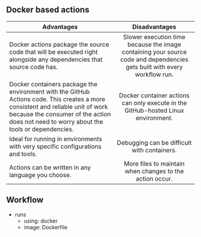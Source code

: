 ## Docker based actions

| Advantages        | Disadvantages           |
| ------------- |:-------------:|
| Docker actions package the source code that will be executed right alongside any dependencies that source code has.     | Slower execution time because the image containing your source code and dependencies gets built with every workflow run. |
| Docker containers package the environment with the GitHub Actions code. This creates a more consistent and reliable unit of work because the consumer of the action does not need to worry about the tools or dependencies.      | Docker container actions can only execute in the GitHub-hosted Linux environment.      |
| Ideal for running in environments with very specific configurations and tools.| Debugging can be difficult with containers.     |
| Actions can be written in any language you choose. | More files to maintain when changes to the action occur.      |

## Workflow
  * runs
    * using: docker
    * image: Dockerfile